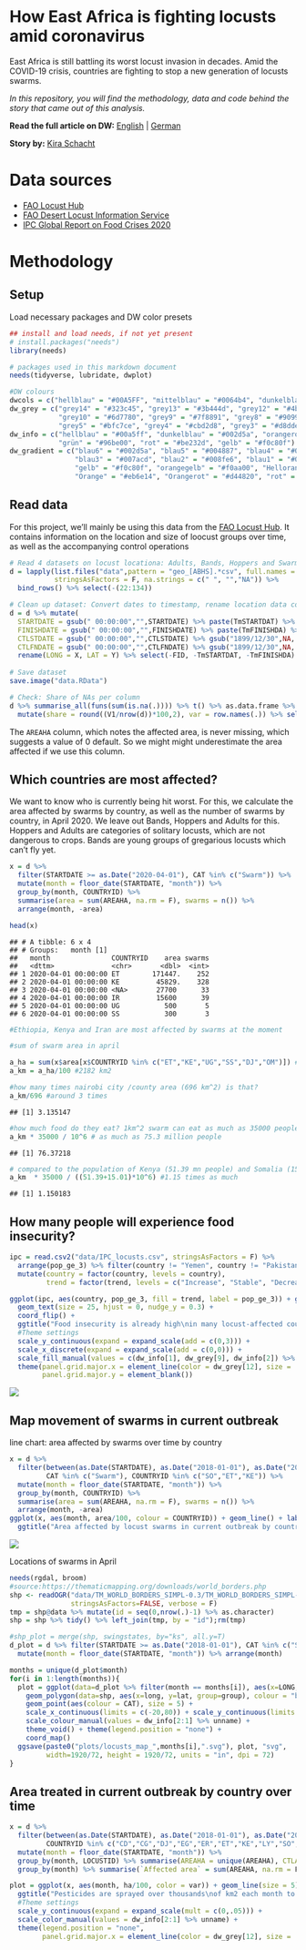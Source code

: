 How East Africa is fighting locusts amid coronavirus
====================================================

East Africa is still battling its worst locust invasion in decades. Amid
the COVID-19 crisis, countries are fighting to stop a new generation of
locusts swarms.

*In this repository, you will find the methodology, data and code behind
the story that came out of this analysis.*

**Read the full article on DW:**
[English](https://www.dw.com/a-53357078) \|
[German](https://www.dw.com/a-53371174)

**Story by:** [Kira Schacht](https://www.twitter.com/daten_drang)


Data sources
============

-   [FAO Locust Hub](https://locust-hub-hqfao.hub.arcgis.com/)
-   [FAO Desert Locust Information
    Service](http://www.fao.org/ag/locusts/en/info/info/index.html)
-   [IPC Global Report on Food Crises
    2020](http://www.ipcinfo.org/ipcinfo-website/featured-stories/news-details/fr/c/1152628/)

Methodology
===========

Setup
-----

Load necessary packages and DW color presets

``` r
## install and load needs, if not yet present
# install.packages("needs")
library(needs)

# packages used in this markdown document
needs(tidyverse, lubridate, dwplot)

#DW colours
dwcols = c("hellblau" = "#00A5FF", "mittelblau" = "#0064b4", "dunkelblau" = "#002d5a", "grey1" = "#f1f3f5")
dw_grey = c("grey14" = "#323c45", "grey13" = "#3b444d", "grey12" = "#4b545c", "grey11" = "#5c666e",
            "grey10" = "#6d7780", "grey9" = "#7f8891", "grey8" = "#9099a3", "grey7" = "#a1abb4", "grey6" = "#b2bcc5",
            "grey5" = "#bfc7ce", "grey4" = "#cbd2d8", "grey3" = "#d8dde2", "grey2" = "#e4e8eb", "grey1" = "#f1f3f5") %>% rev()
dw_info = c("hellblau" = "#00a5ff", "dunkelblau" = "#002d5a", "orangerot" = "#d44820",
            "grün" = "#96be00", "rot" = "#be232d", "gelb" = "#f0c80f")
dw_gradient = c("blau6" = "#002d5a", "blau5" = "#004887", "blau4" = "#0064b4",
                "blau3" = "#007acd", "blau2" = "#008fe6", "blau1" = "#00a5ff",
                "gelb" = "#f0c80f", "orangegelb" = "#f0aa00", "Hellorange" = "#ee8c0a",
                "Orange" = "#eb6e14", "Orangerot" = "#d44820", "rot" = "#be232d")
```

Read data
---------

For this project, we’ll mainly be using this data from the [FAO Locust
Hub](https://locust-hub-hqfao.hub.arcgis.com/). It contains information
on the location and size of loocust groups over time, as well as the
accompanying control operations

``` r
# Read 4 datasets on locust locationa: Adults, Bands, Hoppers and Swarms, and bind into one dataset
d = lapply(list.files("data",pattern = "geo_[ABHS].*csv", full.names = T), read.csv,
           stringsAsFactors = F, na.strings = c(" ", "","NA")) %>%
  bind_rows() %>% select(-(22:134))

# Clean up dataset: Convert dates to timestamp, rename location data columns to be more descriptive
d = d %>% mutate(
  STARTDATE = gsub(" 00:00:00","",STARTDATE) %>% paste(TmSTARTDAT) %>% as.POSIXct(tz = "GMT"),
  FINISHDATE = gsub(" 00:00:00","",FINISHDATE) %>% paste(TmFINISHDA) %>% as.POSIXct(tz = "GMT"),
  CTLSTDATE = gsub(" 00:00:00","",CTLSTDATE) %>% gsub("1899/12/30",NA,.) %>% as.Date,
  CTLFNDATE = gsub(" 00:00:00","",CTLFNDATE) %>% gsub("1899/12/30",NA,.) %>% as.Date) %>% 
  rename(LONG = X, LAT = Y) %>% select(-FID, -TmSTARTDAT, -TmFINISHDA)
  
# Save dataset
save.image("data.RData")

# Check: Share of NAs per column
d %>% summarise_all(funs(sum(is.na(.)))) %>% t() %>% as.data.frame %>%
  mutate(share = round((V1/nrow(d))*100,2), var = row.names(.)) %>% select(var, na = V1, share)
```

The `AREAHA` column, which notes the affected area, is never missing,
which suggests a value of 0 default. So we might might underestimate the
area affected if we use this column.

Which countries are most affected?
----------------------------------

We want to know who is currently being hit worst. For this, we calculate
the area affected by swarms by country, as well as the number of swarms
by country, in April 2020. We leave out Bands, Hoppers and Adults for
this. Hoppers and Adults are categories of solitary locusts, which are
not dangerous to crops. Bands are young groups of gregarious locusts
which can’t fly yet.

``` r
x = d %>%
  filter(STARTDATE >= as.Date("2020-04-01"), CAT %in% c("Swarm")) %>%
  mutate(month = floor_date(STARTDATE, "month")) %>% 
  group_by(month, COUNTRYID) %>% 
  summarise(area = sum(AREAHA, na.rm = F), swarms = n()) %>% 
  arrange(month, -area)

head(x)
```

    ## # A tibble: 6 x 4
    ## # Groups:   month [1]
    ##   month               COUNTRYID    area swarms
    ##   <dttm>              <chr>       <dbl>  <int>
    ## 1 2020-04-01 00:00:00 ET        171447.    252
    ## 2 2020-04-01 00:00:00 KE         45829.    328
    ## 3 2020-04-01 00:00:00 <NA>       27700      33
    ## 4 2020-04-01 00:00:00 IR         15600      39
    ## 5 2020-04-01 00:00:00 UG           500       5
    ## 6 2020-04-01 00:00:00 SS           300       3

``` r
#Ethiopia, Kenya and Iran are most affected by swarms at the moment

#sum of swarm area in april

a_ha = sum(x$area[x$COUNTRYID %in% c("ET","KE","UG","SS","DJ","OM")]) #218206.2 ha
a_km = a_ha/100 #2182 km2

#how many times nairobi city /county area (696 km^2) is that?
a_km/696 #around 3 times
```

    ## [1] 3.135147

``` r
#how much food do they eat? 1km^2 swarm can eat as much as 35000 people 
a_km * 35000 / 10^6 # as much as 75.3 million people
```

    ## [1] 76.37218

``` r
# compared to the population of Kenya (51.39 mn people) and Somalia (15.01 mn)
a_km  * 35000 / ((51.39+15.01)*10^6) #1.15 times as much
```

    ## [1] 1.150183

How many people will experience food insecurity?
------------------------------------------------

``` r
ipc = read.csv2("data/IPC_locusts.csv", stringsAsFactors = F) %>% 
  arrange(pop_ge_3) %>% filter(country != "Yemen", country != "Pakistan") %>%
  mutate(country = factor(country, levels = country),
         trend = factor(trend, levels = c("Increase", "Stable", "Decrease")))

ggplot(ipc, aes(country, pop_ge_3, fill = trend, label = pop_ge_3)) + geom_col() +
  geom_text(size = 25, hjust = 0, nudge_y = 0.3) +
  coord_flip() +
  ggtitle("Food insecurity is already high\nin many locust-affected countries") +
  #Theme settings
  scale_y_continuous(expand = expand_scale(add = c(0,3))) +
  scale_x_discrete(expand = expand_scale(add = c(0,0))) +
  scale_fill_manual(values = c(dw_info[1], dw_grey[9], dw_info[2]) %>% unname) +
  theme(panel.grid.major.x = element_line(color = dw_grey[12], size = .5),
        panel.grid.major.y = element_blank())
```

![](locusts_files/figure-markdown_github/unnamed-chunk-4-1.png)

Map movement of swarms in current outbreak
------------------------------------------

line chart: area affected by swarms over time by country

``` r
x = d %>%
  filter(between(as.Date(STARTDATE), as.Date("2018-01-01"), as.Date("2020-03-31")),
         CAT %in% c("Swarm"), COUNTRYID %in% c("SO","ET","KE")) %>%
  mutate(month = floor_date(STARTDATE, "month")) %>% 
  group_by(month, COUNTRYID) %>% 
  summarise(area = sum(AREAHA, na.rm = F), swarms = n()) %>% 
  arrange(month, -area)
ggplot(x, aes(month, area/100, colour = COUNTRYID)) + geom_line() + labs(y = "km^2") +
  ggtitle("Area affected by locust swarms in current outbreak by country")
```

![](locusts_files/figure-markdown_github/unnamed-chunk-5-1.png)

Locations of swarms in April

``` r
needs(rgdal, broom)
#source:https://thematicmapping.org/downloads/world_borders.php
shp <- readOGR("data/TM_WORLD_BORDERS_SIMPL-0.3/TM_WORLD_BORDERS_SIMPL-0.3.shp", "TM_WORLD_BORDERS_SIMPL-0.3",
               stringsAsFactors=FALSE, verbose = F)
tmp = shp@data %>% mutate(id = seq(0,nrow(.)-1) %>% as.character)
shp = shp %>% tidy() %>% left_join(tmp, by = "id");rm(tmp)
```

``` r
#shp_plot = merge(shp, swingstates, by="ks", all.y=T)
d_plot = d %>% filter(STARTDATE >= as.Date("2018-01-01"), CAT %in% c("Swarm","Band")) %>% 
  mutate(month = floor_date(STARTDATE, "month")) %>% arrange(month)

months = unique(d_plot$month)
for(i in 1:length(months)){
  plot = ggplot(data=d_plot %>% filter(month == months[i]), aes(x=LONG, y=LAT)) + 
    geom_polygon(data=shp, aes(x=long, y=lat, group=group), colour = "black", alpha = 0.1) +
    geom_point(aes(colour = CAT), size = 5) +
    scale_x_continuous(limits = c(-20,80)) + scale_y_continuous(limits = c(-5,35)) +
    scale_colour_manual(values = dw_info[2:1] %>% unname) +
    theme_void() + theme(legend.position = "none") +
    coord_map()
  ggsave(paste0("plots/locusts_map_",months[i],".svg"), plot, "svg",
         width=1920/72, height = 1920/72, units = "in", dpi = 72)
}
```

Area treated in current outbreak by country over time
-----------------------------------------------------

``` r
x = d %>%
  filter(between(as.Date(STARTDATE), as.Date("2018-01-01"), as.Date("2020-04-30")),
         COUNTRYID %in% c("CD","CG","DJ","EG","ER","ET","KE","LY","SO","SS","SU","TZ","TC","UG")) %>%
  mutate(month = floor_date(STARTDATE, "month")) %>%
  group_by(month, LOCUSTID) %>% summarise(AREAHA = unique(AREAHA), CTLARTREA = unique(CTLARTREA)) %>%
  group_by(month) %>% summarise(`Affected area` = sum(AREAHA, na.rm = F), `Control area` = sum(CTLARTREA, na.rm = T))

plot = ggplot(x, aes(month, ha/100, color = var)) + geom_line(size = 5) + labs(y = "km^2") +
  ggtitle("Pesticides are sprayed over thousands\nof km2 each month to control locusts") +
  #Theme settings
  scale_y_continuous(expand = expand_scale(mult = c(0,.05))) +
  scale_color_manual(values = dw_info[2:1] %>% unname) +
  theme(legend.position = "none",
        panel.grid.major.x = element_line(color = dw_grey[12], size = .5))
```
